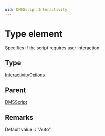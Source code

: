 ```yaml
---
uid: DMSScript.Interactivity
---
```


# Type element

Specifies if the script requires user interaction.

## Type

[InteractivityOptions](xref:Automation-InteractivityOptions)

## Parent

[DMSScript](xref:DMSScript)

## Remarks

Default value is "Auto".
